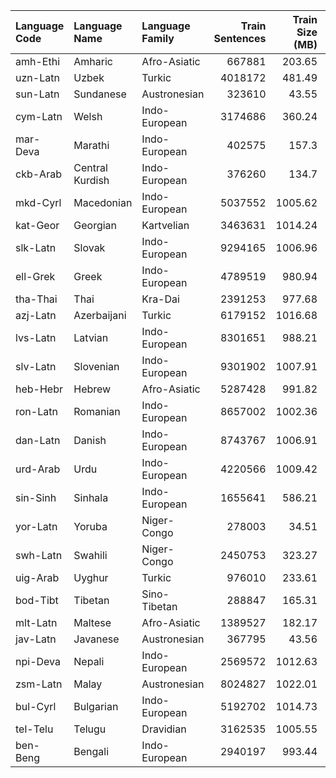 | Language Code   | Language Name   | Language Family   |   Train Sentences |   Train Size (MB) |   Val Sentences |   Val Size (MB) |
|:----------------|:----------------|:------------------|------------------:|------------------:|----------------:|----------------:|
| amh-Ethi        | Amharic         | Afro-Asiatic      |            667881 |            203.65 |          161729 |           50.24 |
| uzn-Latn        | Uzbek           | Turkic            |           4018172 |            481.49 |         1003531 |          121.46 |
| sun-Latn        | Sundanese       | Austronesian      |            323610 |             43.55 |           76868 |           10.45 |
| cym-Latn        | Welsh           | Indo-European     |           3174686 |            360.24 |          794851 |           90.23 |
| mar-Deva        | Marathi         | Indo-European     |            402575 |            157.3  |          508369 |          198.23 |
| ckb-Arab        | Central Kurdish | Indo-European     |            376260 |            134.7  |           94606 |           33.93 |
| mkd-Cyrl        | Macedonian      | Indo-European     |           5037552 |           1005.62 |          989242 |          198.72 |
| kat-Geor        | Georgian        | Kartvelian        |           3463631 |           1014.24 |          676120 |          196.94 |
| slk-Latn        | Slovak          | Indo-European     |           9294165 |           1006.96 |         1815340 |          194.93 |
| ell-Grek        | Greek           | Indo-European     |           4789519 |            980.94 |          926625 |          191.31 |
| tha-Thai        | Thai            | Kra-Dai           |           2391253 |            977.68 |          461912 |          189.98 |
| azj-Latn        | Azerbaijani     | Turkic            |           6179152 |           1016.68 |         1201363 |          197.29 |
| lvs-Latn        | Latvian         | Indo-European     |           8301651 |            988.21 |         1628370 |          192.99 |
| slv-Latn        | Slovenian       | Indo-European     |           9301902 |           1007.91 |         1812731 |          197.97 |
| heb-Hebr        | Hebrew          | Afro-Asiatic      |           5287428 |            991.82 |         1028310 |          192.14 |
| ron-Latn        | Romanian        | Indo-European     |           8657002 |           1002.36 |         1697641 |          196.45 |
| dan-Latn        | Danish          | Indo-European     |           8743767 |           1006.91 |         1699707 |          194.46 |
| urd-Arab        | Urdu            | Indo-European     |           4220566 |           1009.42 |          826937 |          196.01 |
| sin-Sinh        | Sinhala         | Indo-European     |           1655641 |            586.21 |          418863 |          149.02 |
| yor-Latn        | Yoruba          | Niger-Congo       |            278003 |             34.51 |           71731 |            8.64 |
| swh-Latn        | Swahili         | Niger-Congo       |           2450753 |            323.27 |          601143 |           78.32 |
| uig-Arab        | Uyghur          | Turkic            |            976010 |            233.61 |          244880 |           58.05 |
| bod-Tibt        | Tibetan         | Sino-Tibetan      |            288847 |            165.31 |           75877 |           44.25 |
| mlt-Latn        | Maltese         | Afro-Asiatic      |           1389527 |            182.17 |          348225 |           44.9  |
| jav-Latn        | Javanese        | Austronesian      |            367795 |             43.56 |           91394 |           10.84 |
| npi-Deva        | Nepali          | Indo-European     |           2569572 |           1012.63 |          497193 |          197.14 |
| zsm-Latn        | Malay           | Austronesian      |           8024827 |           1022.01 |         1565129 |          199.2  |
| bul-Cyrl        | Bulgarian       | Indo-European     |           5192702 |           1014.73 |         1009364 |          196.3  |
| tel-Telu        | Telugu          | Dravidian         |           3162535 |           1005.55 |          614033 |          197.18 |
| ben-Beng        | Bengali         | Indo-European     |           2940197 |            993.44 |          571834 |          193.24 |